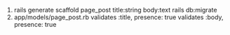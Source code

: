 1.  rails generate scaffold page_post title:string body:text
    rails db:migrate
2. app/models/page_post.rb
  validates :title, presence: true
  validates :body, presence: true
  